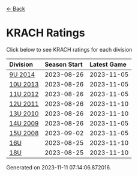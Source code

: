 [<- Back](../readme.md)
# KRACH Ratings
Click below to see KRACH ratings for each division

| Division | Season Start | Latest Game |
| :-- | :-- | :-- |
| [9U 2014](9U-2014-ratings.md) | 2023-08-26 | 2023-11-05 |
| [10U 2013](10U-2013-ratings.md) | 2023-08-26 | 2023-11-05 |
| [11U 2012](11U-2012-ratings.md) | 2023-08-26 | 2023-11-05 |
| [12U 2011](12U-2011-ratings.md) | 2023-08-26 | 2023-11-10 |
| [13U 2010](13U-2010-ratings.md) | 2023-08-26 | 2023-11-10 |
| [14U 2009](14U-2009-ratings.md) | 2023-08-26 | 2023-11-05 |
| [15U 2008](15U-2008-ratings.md) | 2023-09-02 | 2023-11-05 |
| [16U](16U-ratings.md) | 2023-08-25 | 2023-11-10 |
| [18U](18U-ratings.md) | 2023-08-25 | 2023-11-10 |

Generated on 2023-11-11 07:14:06.872016.
